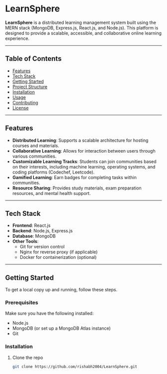 # LearnSphere

**LearnSphere** is a distributed learning management system built using the MERN stack (MongoDB, Express.js, React.js, and Node.js). This platform is designed to provide a scalable, accessible, and collaborative online learning experience. 

---

## Table of Contents

- [Features](#features)
- [Tech Stack](#tech-stack)
- [Getting Started](#getting-started)
- [Project Structure](#project-structure)
- [Installation](#installation)
- [Usage](#usage)
- [Contributing](#contributing)
- [License](#license)

---

## Features

- **Distributed Learning**: Supports a scalable architecture for hosting courses and materials.
- **Collaborative Learning**: Allows for interaction between users through various communities.
- **Customizable Learning Tracks**: Students can join communities based on their interests, including machine learning, operating systems, and coding platforms (Codechef, Leetcode).
- **Gamified Learning**: Earn badges for completing tasks within communities.
- **Resource Sharing**: Provides study materials, exam preparation resources, and mental health support.
  
---

## Tech Stack

- **Frontend**: React.js
- **Backend**: Node.js, Express.js
- **Database**: MongoDB
- **Other Tools**: 
  - Git for version control
  - Nginx for reverse proxy (if applicable)
  - Docker for containerization (optional)
  
---

## Getting Started

To get a local copy up and running, follow these steps.

### Prerequisites

Make sure you have the following installed:
- Node.js
- MongoDB (or set up a MongoDB Atlas instance)
- Git

### Installation

1. Clone the repo
   ```bash
   git clone https://github.com/rishabh2004/LearnSphere.git
